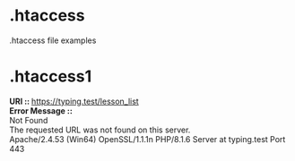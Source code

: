 # .htaccess
.htaccess file examples

# .htaccess1 
<strong>URI :: </strong>https://typing.test/lesson_list<br/>
<strong>Error Message ::</strong><br/>
Not Found<br/>
The requested URL was not found on this server.<br/>
Apache/2.4.53 (Win64) OpenSSL/1.1.1n PHP/8.1.6 Server at typing.test Port 443<br/>
